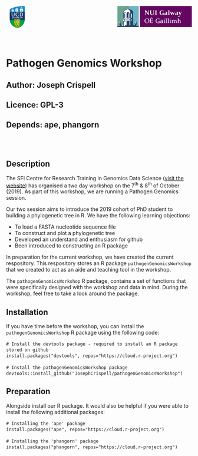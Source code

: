 <img align="left" src="Logos/ucd.gif" width=12%>
<img align="right" src="Logos/nuig.png" width=40%>

<br/><br/><br/><br/><br/>

# Pathogen Genomics Workshop
## Author: Joseph Crispell
## Licence: GPL-3
## Depends: ape, phangorn

<br/><br/>

## Description

The SFI Centre for Research Training in Genomics Data Science ([visit the website](https://genomicsdatascience.ie/)) has organised a two day workshop on the 7<sup>th</sup> & 8<sup>th</sup> of October (2019). As part of this workshop, we are running a Pathogen Genomics session.

Our two session aims to introduce the 2019 cohort of PhD student to building a phylogenetic tree in R. We have the following learning objections:

- To load a FASTA nucleotide sequence file
- To construct and plot a phylogenetic tree
- Developed an understand and enthusiasm for github
- Been introduced to constructing an R package

In preparation for the current workshop, we have created the current respository. This respository stores an R package `pathogenGenomicsWorkshop` that we created to act as an aide and teaching tool in the workshop.

The `pathogenGenomicsWorkshop` R package, contains a set of functions that were specifically designed with the workshop and data in mind. During the workshop, feel free to take a look around the package.

## Installation

If you have time before the workshop, you can install the `pathogenGenomicsWorkshop` R package using the following code:
```
# Install the devtools package - required to install an R package stored on github
install.packages("devtools", repos="https://cloud.r-project.org")

# Install the pathogenGenomicsWorkshop package
devtools::install_github("JosephCrispell/pathogenGenomicsWorkshop")
```

## Preparation

Alongside install our R package. It would also be helpful if you were able to install the following additional packages:
```
# Installing the 'ape' package
install.packages("ape", repos="https://cloud.r-project.org")

# Installing the 'phangorn' package
install.packages("phangorn", repos="https://cloud.r-project.org")
```
